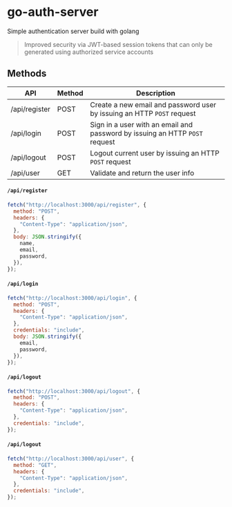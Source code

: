 # go-auth-server

Simple authentication server build with golang

> Improved security via JWT-based session tokens that can only be generated using authorized service accounts

## Methods

| API | Method            | Description         |
| ----------- | --------------- | --------- |
| /api/register     | POST          |Create a new email and password user by issuing an HTTP `POST` request|
| /api/login      | POST |Sign in a user with an email and password by issuing an HTTP `POST` request|
| /api/logout  | POST           |Logout current user by issuing an HTTP `POST` request|
| /api/user  | GET           |Validate and return the user info|



#### `/api/register`

```javascript
fetch("http://localhost:3000/api/register", {
  method: "POST",
  headers: {
    "Content-Type": "application/json",
  },
  body: JSON.stringify({
    name,
    email,
    password,
  }),
});
```



#### `/api/login`

```javascript
fetch("http://localhost:3000/api/login", {
  method: "POST",
  headers: {
    "Content-Type": "application/json",
  },
  credentials: "include",
  body: JSON.stringify({
    email,
    password,
  }),
});
```



#### `/api/logout`

```javascript
fetch("http://localhost:3000/api/logout", {
  method: "POST",
  headers: {
    "Content-Type": "application/json",
  },
  credentials: "include",
});
```



#### `/api/logout`

```javascript
fetch("http://localhost:3000/api/user", {
  method: "GET",
  headers: {
    "Content-Type": "application/json",
  },
  credentials: "include",
});
```

